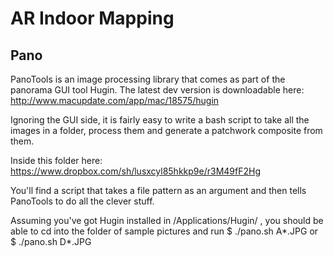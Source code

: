 # AR Indoor Mapping

## Pano

PanoTools is an image processing library that comes as part of the panorama GUI tool Hugin. The latest dev version is downloadable here:
http://www.macupdate.com/app/mac/18575/hugin

Ignoring the GUI side, it is fairly easy to write a bash script to take all the images in a folder, process them and generate a patchwork composite from them.

Inside this folder here:
https://www.dropbox.com/sh/lusxcyl85hkkp9e/r3M49fF2Hg

You'll find a script that takes a file pattern as an argument and then tells PanoTools to do all the clever stuff.

Assuming you've got Hugin installed in /Applications/Hugin/ , you should be able to cd into the folder of sample pictures and run 
$ ./pano.sh A*.JPG
or
$ ./pano.sh D*.JPG
